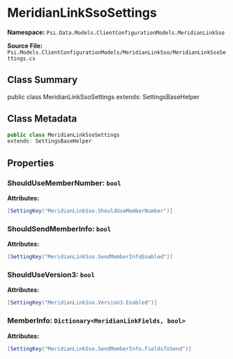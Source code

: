 # MeridianLinkSsoSettings

**Namespace:** `Psi.Data.Models.ClientConfigurationModels.MeridianLinkSso`

**Source File:** `Psi.Models.ClientConfigurationModels/MeridianLinkSso/MeridianLinkSsoSettings.cs`

## Class Summary

public class MeridianLinkSsoSettings
extends: SettingsBaseHelper

## Class Metadata

```typescript
public class MeridianLinkSsoSettings
extends: SettingsBaseHelper
```

## Properties

### ShouldUseMemberNumber: `bool`

**Attributes:**
```csharp
[SettingKey("MeridianLinkSso.ShouldUseMemberNumber")]
```

### ShouldSendMemberInfo: `bool`

**Attributes:**
```csharp
[SettingKey("MeridianLinkSso.SendMemberInfoEnabled")]
```

### ShouldUseVersion3: `bool`

**Attributes:**
```csharp
[SettingKey("MeridianLinkSso.Version3.Enabled")]
```

### MemberInfo: `Dictionary<MeridianLinkFields, bool>`

**Attributes:**
```csharp
[SettingKey("MeridianLinkSso.SendMemberInfo.FieldsToSend")]
```

